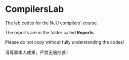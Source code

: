 # CompilersLab

The lab codes for the NJU compilers' course.

The reports are in the folder called **Reports**.

Please do not copy without fully understanding the codes!

请尊重本人成果，严禁无脑抄袭！
